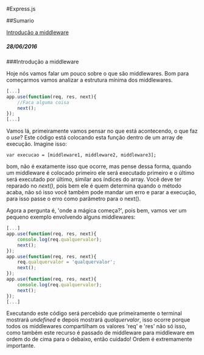 #Express.js

##Sumario

[Introdução a middleware](https://github.com/Leandro-Araujo/devdiario/blob/master/expressjs.md#introdu%C3%A7%C3%A3o-a-middleware)

##### 28/06/2016

###Introdução a middleware

Hoje nós vamos falar um pouco sobre o que são middlewares.
Bom para começarmos vamos analizar a estrutura mínima dos middlewares.

```javascript
[...]
app.use(function(req, res, next){
    //Faca alguma coisa
    next();
});
[...]
```
Vamos lá, primeiramente vamos pensar no que está acontecendo, o que faz o *use*? Este código está colocando esta função dentro de um array de execução. Imagine isso:
```
var execucao = [middleware1, middleware2, middleware3];
```
bom, não é exatamente isso que ocorre, mas pense dessa forma, quando um middleware é colocado primeiro ele será executado primeiro e o último será executado por último, similar aos índices do array. Você deve ter reparado no *next()*, pois bem ele é quem determina quando o método acaba, não só isso você também pode mandar um erro e parar a execução, para isso passe o erro como parâmetro para o next().

Agora a pergunta é, 'onde a mágica começa?', pois bem, vamos ver um pequeno exemplo envolvendo alguns middlewares:

```javascript
[...]
app.use(function(req, res, next){
    console.log(req.qualquervalor);
    next();
});
app.use(function(req, res, next){
    req.qualquervalor = 'qualquervalor';
    next();
});
app.use(function(req, res, next){
    console.log(req.qualquervalor);
    next();
});
[...]
```
Executando este código será percebido que primeiramente o terminal mostrará *undefined* e depois mostrará *qualquervalor*, isso ocorre porque todos os middlewares compartilham os valores 'req' e 'res' não só isso, como também este recurso é passado de middleware para middleware em ordem do de cima para o debaixo, então cuidado! Ordem é extremamente importante.
